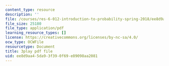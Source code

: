 ```yaml
---
content_type: resource
description: ''
file: /courses/res-6-012-introduction-to-probability-spring-2018/ee8d9aa45da93f390f69e89098aa2081_4QeL1ma_XJ0.pdf
file_size: 25180
file_type: application/pdf
learning_resource_types: []
license: https://creativecommons.org/licenses/by-nc-sa/4.0/
ocw_type: OCWFile
resourcetype: Document
title: 3play pdf file
uid: ee8d9aa4-5da9-3f39-0f69-e89098aa2081
---
```

